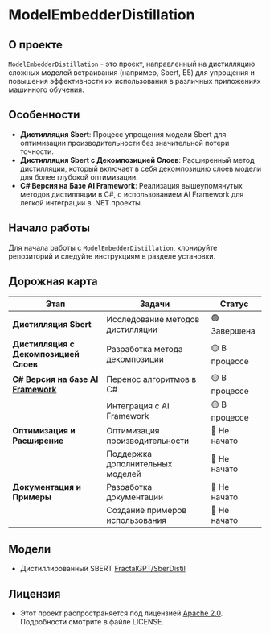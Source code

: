 # ModelEmbedderDistillation

## О проекте
`ModelEmbedderDistillation` - это проект, направленный на дистилляцию сложных моделей встраивания (например, Sbert, E5) для упрощения и повышения эффективности их использования в различных приложениях машинного обучения.

## Особенности

- **Дистилляция Sbert**: Процесс упрощения модели Sbert для оптимизации производительности без значительной потери точности.
- **Дистилляция Sbert с Декомпозицией Слоев**: Расширенный метод дистилляции, который включает в себя декомпозицию слоев модели для более глубокой оптимизации.
- **C# Версия на Базе AI Framework**: Реализация вышеупомянутых методов дистилляции в C#, с использованием AI Framework для легкой интеграции в .NET проекты.

## Начало работы

Для начала работы с `ModelEmbedderDistillation`, клонируйте репозиторий и следуйте инструкциям в разделе установки.



## Дорожная карта

| Этап                                         | Задачи                           | Статус                |
| -------------------------------------------- | -------------------------------- | --------------------- |
| **Дистилляция Sbert**                        | Исследование методов дистилляции | 🟢 Завершена          |
| **Дистилляция с Декомпозицией Слоев**        | Разработка метода декомпозиции   | 🟡 В процессе         |
| **C# Версия на базе [AI Framework](https://github.com/AIFramework/AIFrameworkOpen)**           | Перенос алгоритмов в C#          | 🟡 В процессе         |
|                                              | Интеграция с AI Framework        | 🟡 В процессе         |
| **Оптимизация и Расширение**                 | Оптимизация производительности   | 🔴 Не начато          |
|                                              | Поддержка дополнительных моделей | 🔴 Не начато          |
| **Документация и Примеры**                   | Разработка документации          | 🔴 Не начато          |
|                                              | Создание примеров использования  | 🔴 Не начато          |


## Модели

* Дистиллированный SBERT [FractalGPT/SberDistil](https://huggingface.co/FractalGPT/SberDistil)


## Лицензия

* Этот проект распространяется под лицензией [Apache 2.0](https://github.com/FractalGPT/ModelEmbedderDistilation/blob/main/LICENSE). Подробности смотрите в файле LICENSE.
